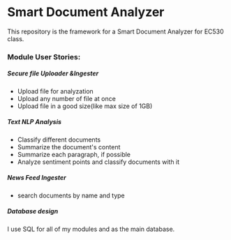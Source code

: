 # Smart Document Analyzer

This repository is the framework for a Smart Document Analyzer for EC530 class.



### Module User Stories:

##### Secure file Uploader &Ingester

- Upload file for analyzation
- Upload any number of file at once
- Upload file in a good size(like max size of 1GB)

##### Text NLP Analysis

- Classify different documents
- Summarize the document's content
- Summarize each paragraph, if possible
- Analyze sentiment points and classify documents with it

##### News Feed Ingester

- search documents by name and type

##### Database design

I use SQL for all of my modules and as the main database.